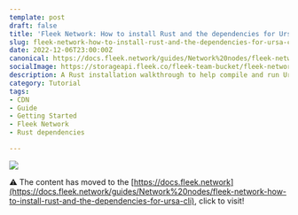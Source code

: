 ```yaml
---
template: post
draft: false
title: 'Fleek Network: How to install Rust and the dependencies for Ursa CLI'
slug: fleek-network-how-to-install-rust-and-the-dependencies-for-ursa-cli
date: 2022-12-06T23:00:00Z
canonical: https://docs.fleek.network/guides/Network%20nodes/fleek-network-how-to-install-rust-and-the-dependencies-for-ursa-cli
socialImage: https://storageapi.fleek.co/fleek-team-bucket/fleek-network-dependencies-for-ursa-cli.png?202212071243
description: A Rust installation walkthrough to help compile and run Ursa CLI
category: Tutorial
tags:
- CDN
- Guide
- Getting Started
- Fleek Network
- Rust dependencies

---
```


![](https://storageapi.fleek.co/fleek-team-bucket/fleek-network-dependencies-for-ursa-cli.png?202212071243)

⚠️ The content has moved to the [https://docs.fleek.network](https://docs.fleek.network/guides/Network%20nodes/fleek-network-how-to-install-rust-and-the-dependencies-for-ursa-cli), click to visit!